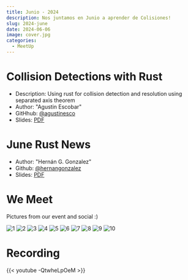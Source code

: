 ```yaml
---
title: Junio - 2024
description: Nos juntamos en Junio a aprender de Colisiones!
slug: 2024-june
date: 2024-06-06
image: cover.jpg
categories:
  - MeetUp
---
```


# Collision Detections with Rust
- Description: Using rust for collision detection and resolution using separated axis theorem
- Author: "Agustin Escobar"
- GitHhub: [@agustinesco](https://github.com/agustinesco)
- Slides: [PDF](collisions.pdf)

# June Rust News
 - Author: "Hernán G. Gonzalez"
 - Github: [@hernangonzalez](https://github.com/hernangonzalez)
 - Slides: [PDF](udpates-24-06.pdf)

# We Meet
Pictures from our event and social :) 

![1](1.jpeg) ![2](2.jpeg) ![3](3.jpeg) 
![4](4.jpeg) ![5](5.jpeg) ![6](6.jpeg) 
![7](7.jpeg) ![8](8.jpeg) ![9](9.jpeg) 
![10](10.jpeg)

# Recording
{{< youtube -QtwheLpOeM >}}